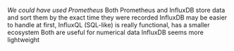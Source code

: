 _We could have used Prometheus_
Both Prometheus and InfluxDB store data and sort them by the exact time they were recorded
InfluxDB may be easier to handle at first, InfluxQL (SQL-like) is really functional, has a smaller ecosystem
Both are useful for numerical data
InfluxDB seems more lightweight

